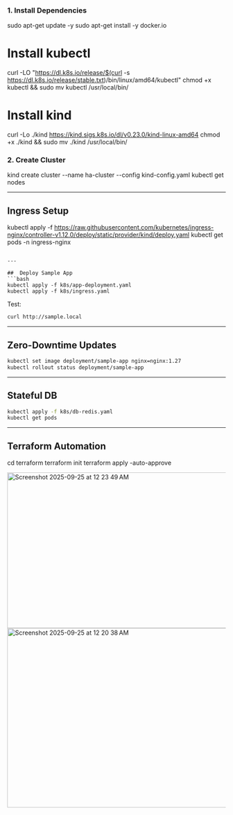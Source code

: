 ### 1. Install Dependencies
sudo apt-get update -y
sudo apt-get install -y docker.io
# Install kubectl
curl -LO "https://dl.k8s.io/release/$(curl -s https://dl.k8s.io/release/stable.txt)/bin/linux/amd64/kubectl"
chmod +x kubectl && sudo mv kubectl /usr/local/bin/
# Install kind
curl -Lo ./kind https://kind.sigs.k8s.io/dl/v0.23.0/kind-linux-amd64
chmod +x ./kind && sudo mv ./kind /usr/local/bin/


### 2. Create Cluster

kind create cluster --name ha-cluster --config kind-config.yaml
kubectl get nodes

---

## Ingress Setup
kubectl apply -f https://raw.githubusercontent.com/kubernetes/ingress-nginx/controller-v1.12.0/deploy/static/provider/kind/deploy.yaml
kubectl get pods -n ingress-nginx
```

---

##  Deploy Sample App
```bash
kubectl apply -f k8s/app-deployment.yaml
kubectl apply -f k8s/ingress.yaml
```

Test:
```bash
curl http://sample.local
```

---

## Zero-Downtime Updates
```bash
kubectl set image deployment/sample-app nginx=nginx:1.27
kubectl rollout status deployment/sample-app
```

---

## Stateful DB
```bash
kubectl apply -f k8s/db-redis.yaml
kubectl get pods
```

---

## Terraform Automation
cd terraform
terraform init
terraform apply -auto-approve




<img width="621" height="359" alt="Screenshot 2025-09-25 at 12 23 49 AM" src="https://github.com/user-attachments/assets/756e9cb0-5003-4969-aaab-697d2a9f6dd0" />



<img width="830" height="414" alt="Screenshot 2025-09-25 at 12 20 38 AM" src="https://github.com/user-attachments/assets/19855651-9f29-4c07-adaa-38a73a9bafe5" />
